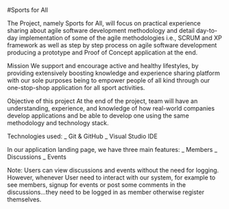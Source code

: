 #Sports for All

The Project, namely Sports for All, will focus on practical experience sharing about agile software development methodology and detail day-to-day implementation of some of the agile methodologies i.e., SCRUM and XP framework as well as step by step process on agile software development producing a prototype and Proof of Concept application at the end.

Mission
We support and encourage active and healthy lifestyles, by providing extensively boosting knowledge and experience sharing platform with our sole purposes being to empower people of all kind through our one-stop-shop application for all sport activities.

Objective of this project
At the end of the project, team will have an understanding, experience, and knowledge of how real-world companies develop applications and be able to develop one using the same methodology and technology stack.

Technologies used:
_ Git & GitHub
_ Visual Studio IDE

In our application landing page, we have three main features:
_ Members
_ Discussions
\_ Events

Note: Users can view discussions and events without the need for logging. However, whenever User need to interact with our system, for example to see members, signup for events or post some comments in the discussions…they need to be logged in as member otherwise register themselves.
